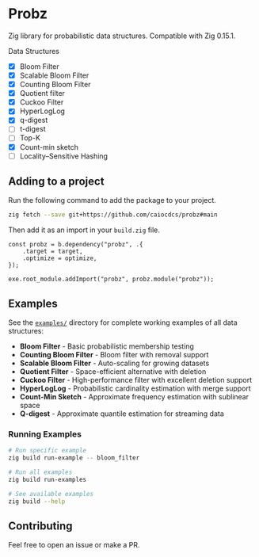 # Probz

Zig library for probabilistic data structures. Compatible with Zig 0.15.1.

Data Structures

- [x] Bloom Filter
- [x] Scalable Bloom Filter
- [x] Counting Bloom Filter
- [x] Quotient filter
- [x] Cuckoo Filter
- [x] HyperLogLog
- [x] q-digest
- [ ] t-digest
- [ ] Top-K
- [x] Count-min sketch
- [ ] Locality–Sensitive Hashing

## Adding to a project
Run the following command to add the package to your project.

```sh
zig fetch --save git+https://github.com/caiocdcs/probz#main
```

Then add it as an import in your `build.zig` file.

```zig
const probz = b.dependency("probz", .{
    .target = target,
    .optimize = optimize,
});

exe.root_module.addImport("probz", probz.module("probz"));
```

## Examples

See the [`examples/`](examples/) directory for complete working examples of all data structures:

- **Bloom Filter** - Basic probabilistic membership testing
- **Counting Bloom Filter** - Bloom filter with removal support
- **Scalable Bloom Filter** - Auto-scaling for growing datasets
- **Quotient Filter** - Space-efficient alternative with deletion
- **Cuckoo Filter** - High-performance filter with excellent deletion support
- **HyperLogLog** - Probabilistic cardinality estimation with merge support
- **Count-Min Sketch** - Approximate frequency estimation with sublinear space
- **Q-digest** - Approximate quantile estimation for streaming data

### Running Examples

```bash
# Run specific example
zig build run-example -- bloom_filter

# Run all examples
zig build run-examples

# See available examples
zig build --help
```


## Contributing

Feel free to open an issue or make a PR.
